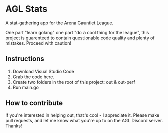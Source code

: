 # AGL Stats

A stat-gathering app for the Arena Gauntlet League.  

One part "learn golang" one part "do a cool thing for the league", this project is guarenteed to contain questionable code quality and plenty of mistakes.  Proceed with caution!

## Instructions

1. Download Visual Studio Code
2. Grab the code here.
3. Create two folders in the root of this project: out & out-perf
4. Run main.go

## How to contribute

If you're interested in helping out, that's cool - I appreciate it.  Please make pull requests, and let me know what you're up to on the AGL Discord server.  Thanks!
